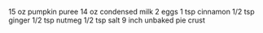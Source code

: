 15 oz pumpkin puree
14 oz condensed milk
2 eggs
1 tsp cinnamon
1/2 tsp ginger
1/2 tsp nutmeg
1/2 tsp salt
9 inch unbaked pie crust
